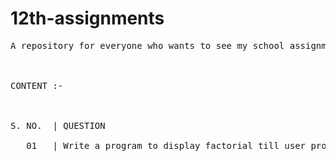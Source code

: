 # 12th-assignments
<pre>A repository for everyone who wants to see my school assignments (which I do think should be shared) of class 12.
<br/><br/>
CONTENT :-
<br/><br/>
S. NO.  | QUESTION <br/>
   01   | Write a program to display factorial till user provided natural number.<br/>

<pre/>
